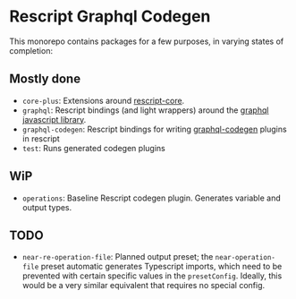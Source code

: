 # Rescript Graphql Codegen
This monorepo contains packages for a few purposes, in varying states of completion:
## Mostly done
- `core-plus`: Extensions around [rescript-core](https://github.com/rescript-association/rescript-core).
- `graphql`: Rescript bindings (and light wrappers) around the [graphql javascript library](https://github.com/graphql/graphql-js).
- `graphql-codegen`: Rescript bindings for writing [graphql-codegen](https://github.com/dotansimha/graphql-code-generator) plugins in rescript
- `test`: Runs generated codegen plugins
## WiP
- `operations`: Baseline Rescript codegen plugin. Generates variable and output types.
## TODO
- `near-re-operation-file`: Planned output preset; the `near-operation-file` preset automatic generates Typescript imports, which need to be prevented with certain specific values in the `presetConfig`. Ideally, this would be a very similar equivalent that requires no special config.
